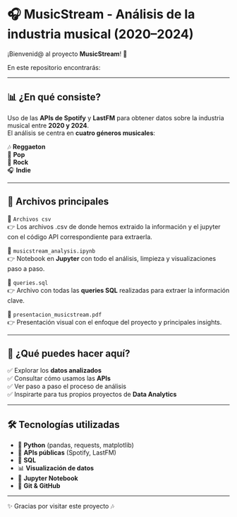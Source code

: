 # 🎧 MusicStream - Análisis de la industria musical (2020–2024)

¡Bienvenid@ al proyecto **MusicStream**! 🚀

En este repositorio encontrarás: 

---

## 📊 ¿En qué consiste?

Uso de las **APIs de Spotify** y **LastFM** para obtener datos sobre la industria musical entre **2020 y 2024**.  
El análisis se centra en **cuatro géneros musicales**:

🎶 **Reggaeton**  
🎤 **Pop**  
🎸 **Rock**  
🎧 **Indie**

---

## 📂 Archivos principales

🔹 `Archivos csv`  
👉 Los archivos .csv de donde hemos extraido la información y el jupyter con el código API correspondiente para extraerla.

🔹 `musicstream_analysis.ipynb`  
👉 Notebook en **Jupyter** con todo el análisis, limpieza y visualizaciones paso a paso.

🔹 `queries.sql`  
👉 Archivo con todas las **queries SQL** realizadas para extraer la información clave.

🔹 `presentacion_musicstream.pdf`  
👉 Presentación visual con el enfoque del proyecto y principales insights.

---

## 📌 ¿Qué puedes hacer aquí?

✅ Explorar los **datos analizados**  
✅ Consultar cómo usamos las **APIs**  
✅ Ver paso a paso el proceso de análisis  
✅ Inspirarte para tus propios proyectos de **Data Analytics**

---

## 🛠️ Tecnologías utilizadas

- 🐍 **Python** (pandas, requests, matplotlib)
- 🧠 **APIs públicas** (Spotify, LastFM)
- 🧮 **SQL**
- 📊 **Visualización de datos**
- 📓 **Jupyter Notebook**
- 💾 **Git & GitHub**

---


✨ Gracias por visitar este proyecto 🎶




